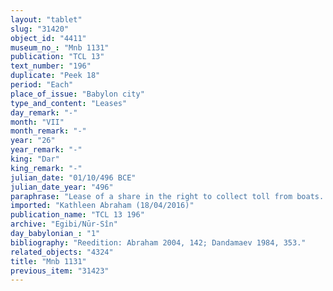 ```yaml
---
layout: "tablet"
slug: "31420"
object_id: "4411"
museum_no_: "Mnb 1131"
publication: "TCL 13"
text_number: "196"
duplicate: "Peek 18"
period: "Each"
place_of_issue: "Babylon city"
type_and_content: "Leases"
day_remark: "-"
month: "VII"
month_remark: "-"
year: "26"
year_remark: "-"
king: "Dar"
king_remark: "-"
julian_date: "01/10/496 BCE"
julian_date_year: "496"
paraphrase: "Lease of a share in the right to collect toll from boats. Leased out by the head of the Egibi family and his co-shareholder to two individuals. The right to collect toll ultimately belonged to the Governor of Babylon.<br /> <strong>A<sub>1</sub></strong> and <strong>A<sub>2</sub></strong> lease (<em>ana sūti nadānu</em>) the right to collect toll from boats going downstream and upstream at the bridge and the harbour to <strong>B<sub>1</sub></strong> and <strong>B<sub>2</sub></strong>, for a monthly payment of 15 shekels of white, medium quality silver, of which 1/8 is alloy. They should demand toll (<em>esēru</em>) from the boats which moor (<em>i-ki-il-la-a&#39;</em> [<em>kal&ucirc;</em> ]) at the bridge, are not allowed to pass on the monthly income (<em>erbu</em>) from the bridge without <strong>A<sub>1</sub></strong>&#39; s consent, and should show him and the guardians any written message (<em>na&scaron;partu</em>) concerning the bridge. The collection of toll (<em>isirtu, usirtu</em>) from said bridge is the prerogative (<em>bīt qipti</em>) of <strong>C</strong>, but <strong>A<sub>1</sub></strong> managed it (<em>ina pani</em>). He had a half-share in it (<em>ahi zittu</em>), with 5 bridge guardians (<em>maṣṣārū</em> <em>gi&scaron;ri</em>) being the other share-holders (i.e. <strong>A<sub>2</sub></strong>, <strong>D<sub>1</sub></strong>, <strong>D<sub>2</sub></strong>, <strong>D<sub>3</sub></strong> and <strong>D<sub>4</sub></strong>). Names of 5 witnesses and the scribe.<br /> <br /> <strong>A<sub>1</sub></strong>=&Scaron;irku (wr. <sup>m</sup><em>&scaron;i-ir-ka</em>)/Iddinaya//Egibi (=Marduk-nāṣir-apli/Itti-Marduk-balāṭu//Egibi);&nbsp;<strong>A<sub>2</sub></strong>=Murānu/Nab&ucirc;-mukīn-apli//Maṣṣār-elep-rukūbi;&nbsp;<strong>B<sub>1</sub></strong>=Bēl-as&ucirc;a/Nergal-uballih//Mudammiq-Adad;&nbsp;<strong>B<sub>2</sub></strong>=Ubār/Bēl-ahhē-erība//Maṣṣār-elep-rukūbi;&nbsp;<strong>C</strong>= Gūzānu, (<em>&scaron;ākin ṭēmi</em> of Babylon);&nbsp;<strong>D<sub>1</sub></strong>=Nab&ucirc;-bullissu/Gūzānu;&nbsp;<strong>D<sub>2</sub></strong>=Harīṣānu;&nbsp;<strong>D<sub>3</sub></strong>=Iqūpu;&nbsp;<strong>D<sub>4</sub></strong>=Nergal-ibni"
imported: "Kathleen Abraham (18/04/2016)"
publication_name: "TCL 13 196"
archive: "Egibi/Nūr-Sîn"
day_babylonian_: "1"
bibliography: "Reedition: Abraham 2004, 142; Dandamaev 1984, 353."
related_objects: "4324"
title: "Mnb 1131"
previous_item: "31423"
---
```

